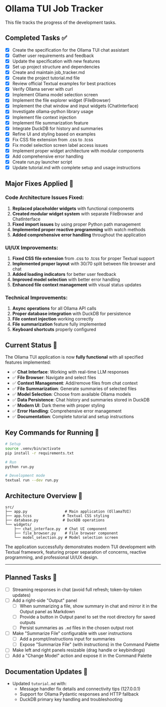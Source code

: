 # Ollama TUI Job Tracker

This file tracks the progress of the development tasks.

## Completed Tasks ✅

- [x] Create the specification for the Ollama TUI chat assistant
- [x] Gather user requirements and feedback
- [x] Update the specification with new features
- [x] Set up project structure and dependencies
- [x] Create and maintain job_tracker.md
- [x] Create the project tutorial.md file
- [x] Review official Textual examples for best practices
- [x] Verify Ollama server with curl
- [x] Implement Ollama model selection screen
- [x] Implement the file explorer widget (FileBrowser)
- [x] Implement the chat window and input widgets (ChatInterface)
- [x] Investigate ollama-python library usage
- [x] Implement file context injection
- [x] Implement file summarization feature
- [x] Integrate DuckDB for history and summaries
- [x] Refine UI and styling based on examples
- [x] Fix CSS file extension from .css to .tcss
- [x] Fix model selection screen label access issues
- [x] Implement proper widget architecture with modular components
- [x] Add comprehensive error handling
- [x] Create run.py launcher script
- [x] Update tutorial.md with complete setup and usage instructions

## Major Fixes Applied 🔧

### Code Architecture Issues Fixed:
1. **Replaced placeholder widgets** with functional components
2. **Created modular widget system** with separate FileBrowser and ChatInterface
3. **Fixed import issues** by using proper Python path management
4. **Implemented proper reactive programming** with watch methods
5. **Added comprehensive error handling** throughout the application

### UI/UX Improvements:
1. **Fixed CSS file extension** from .css to .tcss for proper Textual support
2. **Implemented proper layout** with 30/70 split between file browser and chat
3. **Added loading indicators** for better user feedback
4. **Improved model selection** with better error handling
5. **Enhanced file context management** with visual status updates

### Technical Improvements:
1. **Async operations** for all Ollama API calls
2. **Proper database integration** with DuckDB for persistence
3. **File context injection** working correctly
4. **File summarization** feature fully implemented
5. **Keyboard shortcuts** properly configured

## Current Status 🎯

The Ollama TUI application is now **fully functional** with all specified features implemented:

- ✅ **Chat Interface**: Working with real-time LLM responses
- ✅ **File Browser**: Navigate and select files
- ✅ **Context Management**: Add/remove files from chat context
- ✅ **File Summarization**: Generate summaries of selected files
- ✅ **Model Selection**: Choose from available Ollama models
- ✅ **Data Persistence**: Chat history and summaries stored in DuckDB
- ✅ **Modern UI**: Dark theme with proper styling
- ✅ **Error Handling**: Comprehensive error management
- ✅ **Documentation**: Complete tutorial and setup instructions

## Key Commands for Running 🚀

```bash
# Setup
source .venv/bin/activate
pip install -r requirements.txt

# Run
python run.py

# Development mode
textual run --dev run.py
```

## Architecture Overview 📁

```
src/
├── app.py                 # Main application (OllamaTUI)
├── app.tcss              # Textual CSS styling
├── database.py           # DuckDB operations
└── widgets/
    ├── chat_interface.py  # Chat UI component
    ├── file_browser.py    # File browser component
    └── model_selection.py # Model selection screen
```

The application successfully demonstrates modern TUI development with Textual framework, featuring proper separation of concerns, reactive programming, and professional UI/UX design.

---

## Planned Tasks 📌

- [ ] Streaming responses in chat (avoid full refresh; token-by-token updates)
- [ ] Add a right-side "Output" panel
  - [ ] When summarizing a file, show summary in chat and mirror it in the Output panel as Markdown
  - [ ] Provide a button in Output panel to set the root directory for saved outputs
  - [ ] Persist summaries as `.md` files in the chosen output root
- [ ] Make "Summarize File" configurable with user instructions
  - [ ] Add a prompt/instructions input for summaries
  - [ ] Expose "Summarize File" (with instructions) in the Command Palette
- [ ] Make left and right panels resizable (drag handle or keybindings)
- [ ] Add a "Change Model" action and expose it in the Command Palette

## Documentation Updates 📝

- Updated `tutorial.md` with:
  - Message handler fix details and connectivity tips (127.0.0.1)
  - Support for Ollama Pydantic responses and HTTP fallback
  - DuckDB primary key handling and troubleshooting

